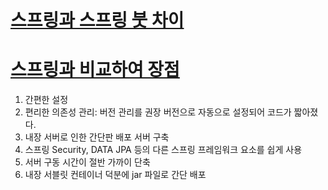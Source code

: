 # [스프링과 스프링 붓 차이](https://www.youtube.com/watch?v=OdpPvdB7qZY&list=PLgXGHBqgT2TvpJ_p9L_yZKPifgdBOzdVH&index=2)

# [스프링과 비교하여 장점](https://www.youtube.com/watch?v=6h9qmKWK6Io&list=PLgXGHBqgT2TvpJ_p9L_yZKPifgdBOzdVH&index=44)
1. 간편한 설정
2. 편리한 의존성 관리: 버전 관리를 권장 버전으로 자동으로 설정되어 코드가 짧아졌다.
3. 내장 서버로 인한 간단판 배포 서버 구축
4. 스프링 Security, DATA JPA 등의 다른 스프링 프레임워크 요소를 쉽게 사용
5. 서버 구동 시간이 절반 가까이 단축
6. 내장 서블릿 컨테이너 덕분에 jar 파일로 간단 배포
